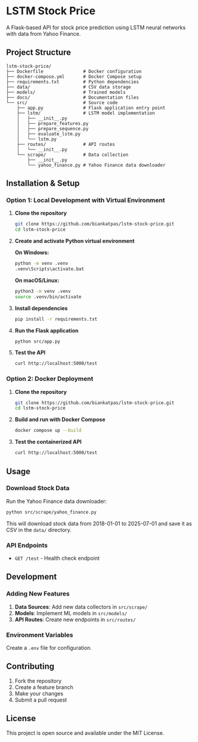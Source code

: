 # LSTM Stock Price

A Flask-based API for stock price prediction using LSTM neural networks with data from Yahoo Finance.

## Project Structure

```
lstm-stock-price/
├── Dockerfile               # Docker configuration
├── docker-compose.yml       # Docker Compose setup
├── requirements.txt         # Python dependencies
├── data/                    # CSV data storage
├── models/                  # Trained models
├── docs/                    # Documentation files
└── src/                     # Source code
    ├── app.py               # Flask application entry point
    ├── lstm/                # LSTM model implementation
    │   ├── __init__.py
    │   ├── prepare_features.py
    │   ├── prepare_sequence.py
    │   ├── evaluate_lstm.py
    │   └── lstm.py    
    ├── routes/              # API routes
    │   └── __init__.py
    └── scrape/              # Data collection
        ├── __init__.py
        └── yahoo_finance.py # Yahoo Finance data downloader
```

## Installation & Setup

### Option 1: Local Development with Virtual Environment

1. **Clone the repository**
   ```bash
   git clone https://github.com/biankatpas/lstm-stock-price.git
   cd lstm-stock-price
   ```

2. **Create and activate Python virtual environment**
      
   **On Windows:**
   ```cmd
   python -m venv .venv
   .venv\Scripts\activate.bat
   ```
   
   **On macOS/Linux:**
   ```bash
   python3 -m venv .venv
   source .venv/bin/activate
   ```

3. **Install dependencies**
   ```bash
   pip install -r requirements.txt
   ```

4. **Run the Flask application**
   ```bash
   python src/app.py
   ```

5. **Test the API**
   ```bash
   curl http://localhost:5000/test
   ```

### Option 2: Docker Deployment

1. **Clone the repository**
   ```bash
   git clone https://github.com/biankatpas/lstm-stock-price.git
   cd lstm-stock-price
   ```

2. **Build and run with Docker Compose**
   ```bash
   docker compose up --build
   ```

3. **Test the containerized API**
   ```bash
   curl http://localhost:5000/test
   ```

## Usage

### Download Stock Data

Run the Yahoo Finance data downloader:

```bash
python src/scrape/yahoo_finance.py
```

This will download stock data from 2018-01-01 to 2025-07-01 and save it as CSV in the `data/` directory.

### API Endpoints

- `GET /test` - Health check endpoint

## Development

### Adding New Features

1. **Data Sources**: Add new data collectors in `src/scrape/`
2. **Models**: Implement ML models in `src/models/`
3. **API Routes**: Create new endpoints in `src/routes/`

### Environment Variables

Create a `.env` file for configuration.

## Contributing

1. Fork the repository
2. Create a feature branch
3. Make your changes
4. Submit a pull request

## License

This project is open source and available under the MIT License.

